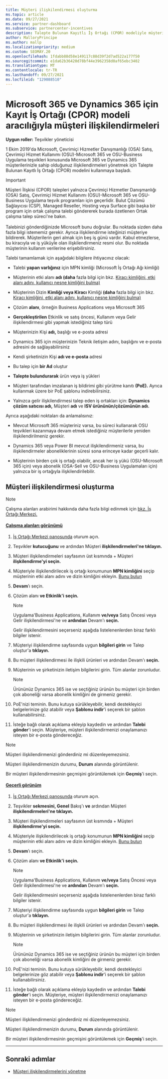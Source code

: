 ```yaml
---
title: Müşteri ilişkilendirmesi oluşturma
ms.topic: article
ms.date: 09/27/2021
ms.service: partner-dashboard
ms.subservice: partnercenter-incentives
description: Talepte Bulunan Kayıtlı İş Ortağı (CPOR) modeliyle müşteri ilişkilendirmeleri oluşturun. Dynamics 365 müşterileri için satış, Microsoft 365 & ve teşviklerin yönetimine yardımcı olur.
author: MalloryPrincipe
ms.author: mallp
ms.localizationpriority: medium
ms.custom: SEOMAY.20
ms.openlocfilehash: 1fdabb88d58e149117c88d39f2d7ad522a177f50
ms.sourcegitcommit: e1da62b36420d78bf44e3962358d0af65ebc3402
ms.translationtype: MT
ms.contentlocale: tr-TR
ms.lasthandoff: 09/27/2021
ms.locfileid: "129088510"
---
```

# <a name="customer-associations-via-the-claimed-partner-of-record-cpor-model-for-microsoft-365-and-dynamics-365"></a>Microsoft 365 ve Dynamics 365 için Kayıt İş Ortağı (CPOR) modeli aracılığıyla müşteri ilişkilendirmeleri


**Uygun roller:** Teşvikler yöneticisi

1 Ekim 2019'da Microsoft, Çevrimiçi Hizmetler Danışmanlığı (OSA) Satış, Çevrimiçi Hizmet Kullanımı (OSU)-Microsoft 365 ve OSU-Business Uygulama teşvikleri konusunda Microsoft 365 ve Dynamics 365 müşterilerinizle sahip olduğunuz ilişkilendirmeleri yönetmek için Talepte Bulunan Kayıtlı İş Ortağı (CPOR) modelini kullanmaya başladı.

>[!Important]
> Müşteri İlişkisi (CPOR) talepleri yalnızca Çevrimiçi Hizmetler Danışmanlığı (OSA) Satış, Çevrimiçi Hizmet Kullanımı (OSU)-Microsoft 365 ve OSU-Business Uygulama teşvik programları için geçerlidir. Bulut Çözümü Sağlayıcısı (CSP), Managed Reseller, Hosting veya Surface gibi başka bir program için ortak çalışma talebi göndererek burada özetlenen Ortak çalışma talep süreci'ne bakın. <br><br>Talebinizi gönderdiğinizde Microsoft bunu doğrular. Bu noktada sizden daha fazla bilgi istememiz gerekir. Ayrıca ilişkilendirme isteğinizi müşteriye bildirerek. Müşterilerin geri almak için beş iş günü vardır. Kabul etmezlerse, bu kiracıyla ve iş yüküyle olan ilişkilendirmeniz resmi olur. Bu noktada müşterinin kullanım verilerine erişebilirsiniz. 

Talebi tamamlamak için aşağıdaki bilgilere ihtiyacınız olacak:

- Talebi **yapan varlığınız** için MPN kimliği (Microsoft İş Ortağı Ağı kimliği)

- Müşterinin etki alanı **adı (daha** fazla bilgi için bkz. [Kiracı kimliğini, etki alanı adını, kullanıcı nesne kimliğini bulma)](find-ids-and-domain-names.md)

- Müşterinin Dizin **Kimliği veya Kiracı** Kimliği **(daha** fazla bilgi için bkz. [Kiracı kimliğini, etki alanı adını, kullanıcı nesne kimliğini bulma)](find-ids-and-domain-names.md)

- Çözüm **alanı**, örneğin Business Applications veya Microsoft 365

- **Gerçekleştirilen** Etkinlik ve satış öncesi, Kullanım veya Gelir ilişkilendirmesi gibi yapmak istediğiniz talep türü

- Müşterinizin Kişi **adı,** başlığı ve e-posta adresi

- Dynamics 365 için müşterinizin Teknik iletişim  adını, başlığını ve e-posta adresini de sağlayabilirsiniz

- Kendi şirketinizin Kişi **adı ve e-posta** adresi

- Bu talep için **bir Ad** oluştur

- **Talepte bulundurarak** ürün veya iş yükleri

- Müşteri tarafından imzalanan iş bildirimi gibi yürütme kanıtı **(PoE).** Ayrıca kullanmak üzere bir PoE şablonu indirebilirsiniz.

- Yalnızca gelir ilişkilendirmesi talep eden iş ortakları için: **Dynamics çözüm satıcısı adı,** Müşteri **adı** ve **ISV ürününün/çözümünün adı.** 

Ayrıca aşağıdaki noktaları da anlamalısınız:

- Mevcut Microsoft 365 müşteriniz varsa, bu süreci kullanarak OSU teşvikleri kazanmaya devam etmek istediğiniz müşterilerle yeniden ilişkilendirilmeniz gerekir.

- Dynamics 365 veya Power BI mevcut ilişkilendirmeniz varsa, bu ilişkilendirmeler aboneliklerinin süresi sona erinceye kadar geçerli kalır.

- Müşterinin birden çok iş ortağı olabilir, ancak her iş yükü (OSU-Microsoft 365 için) veya abonelik (OSA-Sell ve OSU-Business Uygulamaları için) yalnızca bir iş ortağıyla ilişkilendirilebilir.

## <a name="create-a-customer-association"></a>Müşteri ilişkilendirmesi oluşturma

> [!NOTE]
> Çalışma alanları arabirimi hakkında daha fazla bilgi edinmek için [bkz. İş Ortağı Merkezi.](get-around-partner-center.md#turn-workspaces-on-and-off)

#### <a name="workspaces-view"></a>[Çalışma alanları görünümü](#tab/workspaces-view)

1. [İş Ortağı Merkezi panosunda](https://partner.microsoft.com/dashboard/) oturum açın.

2. Teşvikler **kutucuğunu** ve ardından Müşteri **ilişkilendirmeleri'ne tıklayın.**

3. Müşteri ilişkilendirmeleri sayfasının üst kısmında + Müşteri **ilişkilendirme'yi seçin.**

4. Müşteriyle ilişkilendirilecek iş ortağı konumunun **MPN kimliğini** seçip müşterinin etki alanı adını ve dizin kimliğini ekleyin. [Bunu bulun](find-ids-and-domain-names.md)

5. **Devam**’ı seçin.

6. Çözüm alanı **ve Etkinlik'i** **seçin.** 

   > [!NOTE]
   > Uygulama'Business Applications, Kullanım **ve/veya** Satış Öncesi veya Gelir ilişkilendirmesi'ne ve **ardından** Devam'ı **seçin.**
   >
   > Gelir ilişkilendirmesini seçerseniz aşağıda listelenenlerden biraz farklı bilgiler istenir.

7. Müşteriyi ilişkilendirme sayfasında uygun **bilgileri girin** ve Talep oluştur'a **tıklayın.**

8. Bu müşteri ilişkilendirmesi ile ilişkili ürünleri ve ardından Devam'ı **seçin.**

9. Müşterinin ve şirketinizin iletişim bilgilerini girin. Tüm alanlar zorunludur. 

   > [!NOTE]
   > Ürününüz Dynamics 365 ise ve seçtiğiniz ürünün bu müşteri için birden çok aboneliği varsa abonelik kimliğini de girmeniz gerekir.

10. PoE'nizi teminin. Bunu kutuya sürükleyebilir, kendi destekleyici belgelerinize göz atabilir veya **Şablonu indir**'i seçerek bir şablon kullanabilirsiniz. 

11. İsteğe bağlı olarak açıklama ekleyip kaydedin ve ardından **Talebi gönder**'i seçin. Müşteriye, müşteri ilişkilendirmenizi onaylamanızı isteyen bir e-posta göndereceğiz.

   > [!NOTE]
   > Müşteri ilişkilendirmenizi gönderdiniz mi düzenleyemezsiniz.

Müşteri ilişkilendirmenizin durumu, **Durum** alanında görüntülenir.

Bir müşteri ilişkilendirmesinin geçmişini görüntülemek için **Geçmiş**'i seçin.

#### <a name="current-view"></a>[Geçerli görünüm](#tab/current-view)

1. [İş Ortağı Merkezi panosunda](https://partner.microsoft.com/dashboard/) oturum açın.

2. Teşvikler **sekmesini, Genel** Bakış'ı **ve** ardından Müşteri **ilişkilendirmeleri'ne tıklayın.**

3. Müşteri ilişkilendirmeleri sayfasının üst kısmında + Müşteri **ilişkilendirme'yi seçin.**

4. Müşteriyle ilişkilendirilecek iş ortağı konumunun **MPN kimliğini** seçip müşterinin etki alanı adını ve dizin kimliğini ekleyin. [Bunu bulun](find-ids-and-domain-names.md)

5. **Devam**’ı seçin.

6. Çözüm alanı **ve Etkinlik'i** **seçin.**

   > [!NOTE]
   > Uygulama'Business Applications, Kullanım **ve/veya** Satış Öncesi veya Gelir ilişkilendirmesi'ne ve **ardından** Devam'ı **seçin.**
   >
   > Gelir ilişkilendirmesini seçerseniz aşağıda listelenenlerden biraz farklı bilgiler istenir.

7. Müşteriyi ilişkilendirme sayfasında uygun **bilgileri girin** ve Talep oluştur'a **tıklayın.**

8. Bu müşteri ilişkilendirmesi ile ilişkili ürünleri ve ardından Devam'ı **seçin.**

9. Müşterinin ve şirketinizin iletişim bilgilerini girin. Tüm alanlar zorunludur. 

   > [!NOTE]
   > Ürününüz Dynamics 365 ise ve seçtiğiniz ürünün bu müşteri için birden çok aboneliği varsa abonelik kimliğini de girmeniz gerekir.

10. PoE'nizi teminin. Bunu kutuya sürükleyebilir, kendi destekleyici belgelerinize göz atabilir veya **Şablonu indir**'i seçerek bir şablon kullanabilirsiniz. 

11. İsteğe bağlı olarak açıklama ekleyip kaydedin ve ardından **Talebi gönder**'i seçin. Müşteriye, müşteri ilişkilendirmenizi onaylamanızı isteyen bir e-posta göndereceğiz.

   > [!NOTE]
   > Müşteri ilişkilendirmenizi gönderdiniz mi düzenleyemezsiniz.

Müşteri ilişkilendirmenizin durumu, **Durum** alanında görüntülenir.

Bir müşteri ilişkilendirmesinin geçmişini görüntülemek için **Geçmiş**'i seçin.

* * *

## <a name="next-steps"></a>Sonraki adımlar

- [Müşteri ilişkilendirmelerini yönetme](incentives-manage-customer-associations.md)